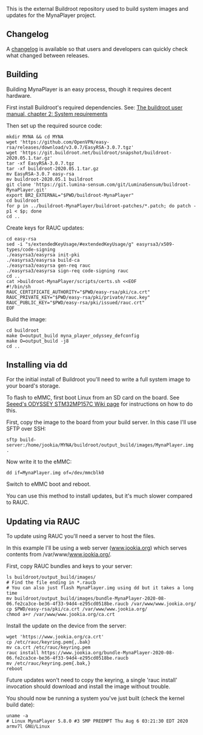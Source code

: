 This is the external Buildroot repository used to build system images and
updates for the MynaPlayer project.

Changelog
--------

A [changelog](https://git.lumina-sensum.com/LuminaSensum/buildroot-MynaPlayer/blob/stable-dev-board/changelog.md) is available so that users and developers can quickly check what changed between releases.

Building
--------

Building MynaPlayer is an easy process, though it requires decent hardware.

First install Buildroot's required dependencies. See:
[The buildroot user manual, chapter 2: System requirements](https://buildroot.org/downloads/manual/manual.html#requirement)

Then set up the required source code:

```
mkdir MYNA && cd MYNA
wget 'https://github.com/OpenVPN/easy-rsa/releases/download/v3.0.7/EasyRSA-3.0.7.tgz'
wget 'https://git.buildroot.net/buildroot/snapshot/buildroot-2020.05.1.tar.gz'
tar -xf EasyRSA-3.0.7.tgz
tar -xf buildroot-2020.05.1.tar.gz
mv EasyRSA-3.0.7 easy-rsa
mv buildroot-2020.05.1 buildroot
git clone 'https://git.lumina-sensum.com/git/LuminaSensum/buildroot-MynaPlayer.git'
export BR2_EXTERNAL="$PWD/buildroot-MynaPlayer"
cd buildroot
for p in ../buildroot-MynaPlayer/buildroot-patches/*.patch; do patch -p1 < $p; done
cd ..
```

Create keys for RAUC updates:

```
cd easy-rsa
sed -i "s/extendedKeyUsage/#extendedKeyUsage/g" easyrsa3/x509-types/code-signing
./easyrsa3/easyrsa init-pki
./easyrsa3/easyrsa build-ca
./easyrsa3/easyrsa gen-req rauc
./easyrsa3/easyrsa sign-req code-signing rauc
cd ..
cat >buildroot-MynaPlayer/scripts/certs.sh <<EOF
#!/bin/sh
RAUC_CERTIFICATE_AUTHORITY="$PWD/easy-rsa/pki/ca.crt"
RAUC_PRIVATE_KEY="$PWD/easy-rsa/pki/private/rauc.key"
RAUC_PUBLIC_KEY="$PWD/easy-rsa/pki/issued/rauc.crt"
EOF
```

Build the image:

```
cd buildroot
make O=output_build myna_player_odyssey_defconfig
make O=output_build -j8
cd ..
```

Installing via dd
-----------------

For the initial install of Buildroot you'll need to write a full system image to your board's storage.

To flash to eMMC, first boot Linux from an SD card on the board. See [Seeed's ODYSSEY STM32MP157C Wiki page](https://wiki.seeedstudio.com/ODYSSEY-STM32MP157C/) for instructions on how to do this.

First, copy the image to the board from your build server. In this case I'll use SFTP over SSH:

```
sftp build-server:/home/jookia/MYNA/buildroot/output_build/images/MynaPlayer.img .
```

Now write it to the eMMC:

```
dd if=MynaPlayer.img of=/dev/mmcblk0
```

Switch to eMMC boot and reboot.

You can use this method to install updates, but it's much slower compared to RAUC.

Updating via RAUC
-----------------

To update using RAUC you'll need a server to host the files.

In this example I'll be using a web server (www.jookia.org) which serves contents from /var/www/www.jookia.org/.

First, copy RAUC bundles and keys to your server:

```
ls buildroot/output_build/images/
# Find the file ending in *.raucb
# You can also just flash MynaPlayer.img using dd but it takes a long time
mv buildroot/output_build/images/bundle-MynaPlayer-2020-08-06.fe2ca3ce-be36-4f33-94d4-e295cd0518be.raucb /var/www/www.jookia.org/
cp $PWD/easy-rsa/pki/ca.crt /var/www/www.jookia.org/
chmod a+r /var/www/www.jookia.org/ca.crt
```

Install the update on the device from the server:

```
wget 'https://www.jookia.org/ca.crt'
cp /etc/rauc/keyring.pem{,.bak}
mv ca.crt /etc/rauc/keyring.pem
rauc install https://www.jookia.org/bundle-MynaPlayer-2020-08-06.fe2ca3ce-be36-4f33-94d4-e295cd0518be.raucb
mv /etc/rauc/keyring.pem{.bak,}
reboot
```

Future updates won't need to copy the keyring, a single 'rauc install'
invocation should download and install the image without trouble.

You should now be running a system you've just built (check the kernel build date):

```
uname -a
# Linux MynaPlayer 5.8.0 #3 SMP PREEMPT Thu Aug 6 03:21:30 EDT 2020 armv7l GNU/Linux
```
